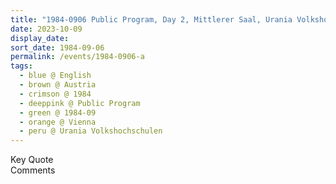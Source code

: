 ```yaml
---
title: "1984-0906 Public Program, Day 2, Mittlerer Saal, Urania Volkshochschulen, Volksbildungshaus, Uraniastraße 1, Vienna, Austria"
date: 2023-10-09
display_date: 
sort_date: 1984-09-06
permalink: /events/1984-0906-a
tags:
  - blue @ English
  - brown @ Austria
  - crimson @ 1984
  - deeppink @ Public Program
  - green @ 1984-09
  - orange @ Vienna
  - peru @ Urania Volkshochschulen
---
```


<wave-list>
  <list-title color="green" width="75">Key Quote</list-title>
  <list-item color="BlanchedAlmond"  width="200"></list-item>
  <list-item color="Lavender"></list-item>
  <list-item color="BlanchedAlmond"></list-item>
</wave-list>

<br>

<wave-list>
  <list-title color="green" width="75">Comments</list-title>
  <list-item color="BlanchedAlmond"  width="200"></list-item>
  <list-item color="Lavender"></list-item>
  <list-item color="BlanchedAlmond"></list-item>
</wave-list>